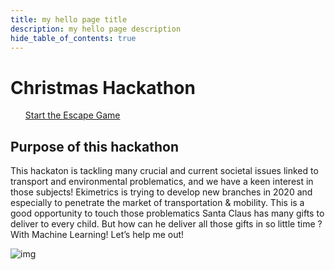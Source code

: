 ```yaml
---
title: my hello page title
description: my hello page description
hide_table_of_contents: true
---
```

 

# Christmas Hackathon
 <ul>         
            <a href="https://ekiinofr-prd-wapp-01-hackathon.azurewebsites.net/ 
" >Start the Escape Game</a>
</ul>    

## Purpose of this hackathon
This hackaton is tackling many crucial and current societal issues linked to transport and environmental problematics, and we have a keen interest in those subjects!
Ekimetrics is trying to develop new branches in 2020 and especially to penetrate the market of transportation & mobility. This is a good opportunity to touch those problematics 
Santa Claus has many gifts to deliver to every child. But how can he deliver all those gifts in so little time ? With Machine Learning! Let’s help me out!





![img](../../../static/img/Hack2/Christmas.png)
